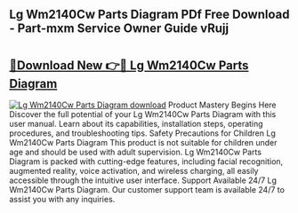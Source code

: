 ## Lg Wm2140Cw Parts Diagram PDf Free Download - Part-mxm Service Owner Guide vRujj

# <h2><a href="http://dfu2x9g.blite.top/?on=Lg+Wm2140Cw+Parts+Diagram">🔗Download New 👉🔴 Lg Wm2140Cw Parts Diagram</a></h2>

[![Lg Wm2140Cw Parts Diagram download](https://i.imgur.com/lujVjoI.png)](http://dfu2x9g.blite.top/?on=Lg+Wm2140Cw+Parts+Diagram)
Product Mastery Begins Here Discover the full potential of your Lg Wm2140Cw Parts Diagram with this user manual. Learn about its capabilities, installation steps, operating procedures, and troubleshooting tips. Safety Precautions for Children Lg Wm2140Cw Parts Diagram This product is not suitable for children under age and should be used with adult supervision. Lg Wm2140Cw Parts Diagram is packed with cutting-edge features, including facial recognition, augmented reality, voice activation, and wireless charging, all easily accessible through the intuitive user interface. Support Available 24/7 Lg Wm2140Cw Parts Diagram. Our customer support team is available 24/7 to assist you with any inquiries.
